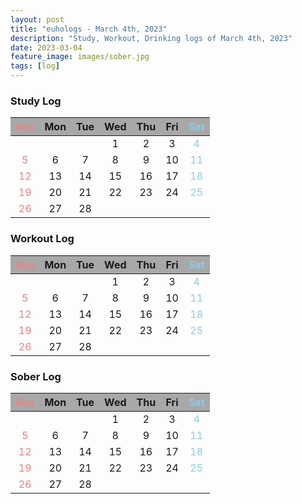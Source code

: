 ```yaml
---
layout: post
title: "euhologs - March 4th, 2023"
description: "Study, Workout, Drinking logs of March 4th, 2023"
date: 2023-03-04
feature_image: images/sober.jpg
tags: [log]
---
```


<style>
  table {
    text-align: center;
  }
  th { background-color: #a8a8a8 }
  th:first-child { color: lightcoral }
  th:last-child { color: skyblue }
  td:first-child { color: lightcoral }
  td:last-child { color: skyblue }
</style>

### Study Log
<div id="study_log" markdown=1>

|Sun|Mon|Tue|Wed|Thu|Fri|Sat|
|---|---|---|---|---|---|---|
||||1|2|3|4|
|5|6|7|8|9|10|11|
|12|13|14|15|16|17|18|
|19|20|21|22|23|24|25|
|26|27|28|

</div>

<script>
const DONE = "#E1EEF9";
const PASS = "#F9E9E1"

const MATRIX = [
[
  { study: PASS, workout: PASS, sober: DONE },  // 2.26.
  { study: PASS, workout: PASS, sober: DONE },  // 2.27.
  { study: PASS, workout: PASS, sober: DONE },  // 2.28.
  { study: PASS, workout: DONE, sober: DONE },  // 3.1.
  { study: DONE, workout: PASS, sober: PASS },  // 3.2.
  { study: PASS, workout: PASS, sober: PASS },  // 3.3.
  { study: PASS, workout: PASS, sober: DONE },  // 3.4.
]
];
</script>

### Workout Log
<div id="workout_log" markdown=1>

|Sun|Mon|Tue|Wed|Thu|Fri|Sat|
|---|---|---|---|---|---|---|
||||1|2|3|4|
|5|6|7|8|9|10|11|
|12|13|14|15|16|17|18|
|19|20|21|22|23|24|25|
|26|27|28|

</div>

### Sober Log
<div id="sober_log" markdown=1>

|Sun|Mon|Tue|Wed|Thu|Fri|Sat|
|---|---|---|---|---|---|---|
||||1|2|3|4|
|5|6|7|8|9|10|11|
|12|13|14|15|16|17|18|
|19|20|21|22|23|24|25|
|26|27|28|

</div>

<script>
var study_log_table = document.getElementById("study_log").childNodes[1];
var workout_log_table = document.getElementById("workout_log").childNodes[1];
var sober_log_table = document.getElementById("sober_log").childNodes[1];

for (i=0; i<MATRIX.length; i++) {
  num_row = i+1;
  for (j=0; j<MATRIX[i].length; j++) {
    num_cell = j;
    study_log_table.rows[num_row].cells[num_cell].style.background = MATRIX[i][j]['study'];
    workout_log_table.rows[num_row].cells[num_cell].style.background = MATRIX[i][j]['workout'];
    sober_log_table.rows[num_row].cells[num_cell].style.background = MATRIX[i][j]['sober'];
  }
}
</script>
